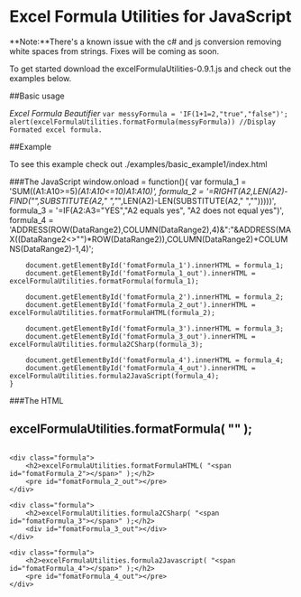 # Excel Formula Utilities for JavaScript

**Note:**There's a known issue with the c# and js conversion removing white spaces from strings. Fixes will be coming as soon.

To get started download the excelFormulaUtilities-0.9.1.js and check out the examples below.
	
##Basic usage

_Excel Formula Beautifier_
`var messyFormula = 'IF(1+1=2,"true","false")';
alert(excelFormulaUtilities.formatFormula(messyFormula)) //Display Formated excel formula. `

##Example

To see this example check out ./examples/basic_example1/index.html

###The JavaScript
	window.onload = function(){
		var formula_1 = 'SUM((A1:A10>=5)*(A1:A10<=10)*A1:A10)',
			formula_2 = '=RIGHT(A2,LEN(A2)-FIND("*",SUBSTITUTE(A2," ","*",LEN(A2)-LEN(SUBSTITUTE(A2," ","")))))',
			formula_3 = '=IF(A2:A3="YES","A2 equals yes", "A2 does not equal yes")',
			formula_4 = 'ADDRESS(ROW(DataRange2),COLUMN(DataRange2),4)&":"&ADDRESS(MAX((DataRange2<>"")*ROW(DataRange2)),COLUMN(DataRange2)+COLUMNS(DataRange2)-1,4)';
		
		document.getElementById('fomatFormula_1').innerHTML = formula_1;
		document.getElementById('fomatFormula_1_out').innerHTML = excelFormulaUtilities.formatFormula(formula_1);
		
		document.getElementById('fomatFormula_2').innerHTML = formula_2;
		document.getElementById('fomatFormula_2_out').innerHTML = excelFormulaUtilities.formatFormulaHTML(formula_2);
		
		document.getElementById('fomatFormula_3').innerHTML = formula_3;
		document.getElementById('fomatFormula_3_out').innerHTML = excelFormulaUtilities.formula2CSharp(formula_3);
		
		document.getElementById('fomatFormula_4').innerHTML = formula_4;
		document.getElementById('fomatFormula_4_out').innerHTML = excelFormulaUtilities.formula2JavaScript(formula_4);
	}

###The HTML
	<div class="formula">
		<h2>excelFormulaUtilities.formatFormula( "<span id="fomatFormula_1"></span>" );</h2>
		<pre id="fomatFormula_1_out"></pre>
	</div>
	
	<div class="formula">
		<h2>excelFormulaUtilities.formatFormulaHTML( "<span id="fomatFormula_2"></span>" );</h2>
		<pre id="fomatFormula_2_out"></pre>
	</div>
	
	<div class="formula">
		<h2>excelFormulaUtilities.formula2CSharp( "<span id="fomatFormula_3"></span>" );</h2>
		<div id="fomatFormula_3_out"></div>
	</div>
	
	<div class="formula">
		<h2>excelFormulaUtilities.formula2Javascript( "<span id="fomatFormula_4"></span>" );</h2>
		<pre id="fomatFormula_4_out"></pre>
	</div>